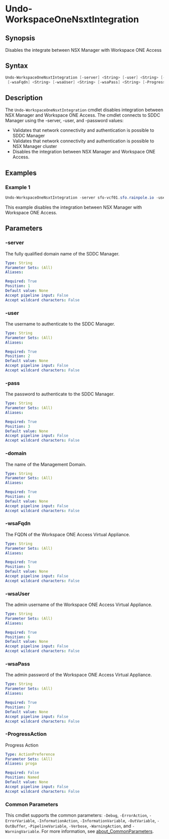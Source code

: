 # Undo-WorkspaceOneNsxtIntegration

## Synopsis

Disables the integrate between NSX Manager with Workspace ONE Access

## Syntax

```powershell
Undo-WorkspaceOneNsxtIntegration [-server] <String> [-user] <String> [-pass] <String> [-domain] <String>
 [-wsaFqdn] <String> [-wsaUser] <String> [-wsaPass] <String> [-ProgressAction <ActionPreference>] [<CommonParameters>]
```

## Description

The `Undo-WorkspaceOneNsxtIntegration` cmdlet disables integration between NSX Manager and Workspace ONE Access.
The cmdlet connects to SDDC Manager using the -server, -user, and -password values:

- Validates that network connectivity and authentication is possible to SDDC Manager
- Validates that network connectivity and authentication is possible to NSX Manager cluster
- Disables the integration between NSX Manager and Workspace ONE Access.

## Examples

### Example 1

```powershell
Undo-WorkspaceOneNsxtIntegration -server sfo-vcf01.sfo.rainpole.io -user administrator@vsphere.local -pass VMw@re1! -domain sfo-m01 -wsaFqdn sfo-wsa01.sfo.rainpole.io -wsaUser admin -wsaPass VMw@re1!
```

This example disables the integration between NSX Manager with Workspace ONE Access.

## Parameters

### -server

The fully qualified domain name of the SDDC Manager.

```yaml
Type: String
Parameter Sets: (All)
Aliases:

Required: True
Position: 1
Default value: None
Accept pipeline input: False
Accept wildcard characters: False
```

### -user

The username to authenticate to the SDDC Manager.

```yaml
Type: String
Parameter Sets: (All)
Aliases:

Required: True
Position: 2
Default value: None
Accept pipeline input: False
Accept wildcard characters: False
```

### -pass

The password to authenticate to the SDDC Manager.

```yaml
Type: String
Parameter Sets: (All)
Aliases:

Required: True
Position: 3
Default value: None
Accept pipeline input: False
Accept wildcard characters: False
```

### -domain

The name of the Management Domain.

```yaml
Type: String
Parameter Sets: (All)
Aliases:

Required: True
Position: 4
Default value: None
Accept pipeline input: False
Accept wildcard characters: False
```

### -wsaFqdn

The FQDN of the Workspace ONE Access Virtual Appliance.

```yaml
Type: String
Parameter Sets: (All)
Aliases:

Required: True
Position: 5
Default value: None
Accept pipeline input: False
Accept wildcard characters: False
```

### -wsaUser

The admin username of the Workspace ONE Access Virtual Appliance.

```yaml
Type: String
Parameter Sets: (All)
Aliases:

Required: True
Position: 6
Default value: None
Accept pipeline input: False
Accept wildcard characters: False
```

### -wsaPass

The admin password of the Workspace ONE Access Virtual Appliance.

```yaml
Type: String
Parameter Sets: (All)
Aliases:

Required: True
Position: 7
Default value: None
Accept pipeline input: False
Accept wildcard characters: False
```

### -ProgressAction

Progress Action

```yaml
Type: ActionPreference
Parameter Sets: (All)
Aliases: proga

Required: False
Position: Named
Default value: None
Accept pipeline input: False
Accept wildcard characters: False
```

### Common Parameters

This cmdlet supports the common parameters: `-Debug`, `-ErrorAction`, `-ErrorVariable`, `-InformationAction`, `-InformationVariable`, `-OutVariable`, `-OutBuffer`, `-PipelineVariable`, `-Verbose`, `-WarningAction`, and `-WarningVariable`. For more information, see [about_CommonParameters](http://go.microsoft.com/fwlink/?LinkID=113216).
